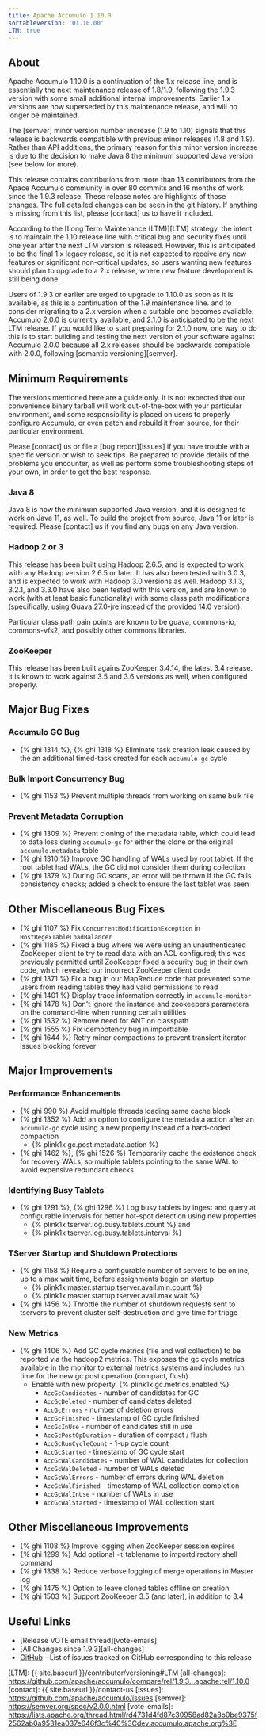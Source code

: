 ```yaml
---
title: Apache Accumulo 1.10.0
sortableversion: '01.10.00'
LTM: true
---
```


## About

Apache Accumulo 1.10.0 is a continuation of the 1.x release line, and is
essentially the next maintenance release of 1.8/1.9, following the 1.9.3
version with some small additional internal improvements. Earlier 1.x versions
are now superseded by this maintenance release, and will no longer be
maintained.

The [semver] minor version number increase (1.9 to 1.10) signals that this
release is backwards compatible with previous minor releases (1.8 and 1.9).
Rather than API additions, the primary reason for this minor version increase
is due to the decision to make Java 8 the minimum supported Java version (see
below for more).

This release contains contributions from more than 13 contributors from the
Apace Accumulo community in over 80 commits and 16 months of work since the
1.9.3 release. These release notes are highlights of those changes. The full
detailed changes can be seen in the git history. If anything is missing from
this list, please [contact] us to have it included.

According to the [Long Term Maintenance (LTM)][LTM] strategy, the intent is to
maintain the 1.10 release line with critical bug and security fixes until one
year after the next LTM version is released. However, this is anticipated to be
the final 1.x legacy release, so it is not expected to receive any new features
or significant non-critical updates, so users wanting new features should plan
to upgrade to a 2.x release, where new feature development is still being done.

Users of 1.9.3 or earlier are urged to upgrade to 1.10.0 as soon as it is
available, as this is a continuation of the 1.9 maintenance line. and to
consider migrating to a 2.x version when a suitable one becomes available.
Accumulo 2.0.0 is currently available, and 2.1.0 is anticipated to be the next
LTM release. If you would like to start preparing for 2.1.0 now, one way to do
this is to start building and testing the next version of your software against
Accumulo 2.0.0 because all 2.x releases should be backwards compatible with
2.0.0, following [semantic versioning][semver].

## Minimum Requirements

The versions mentioned here are a guide only. It is not expected that our
convenience binary tarball will work out-of-the-box with your particular
environment, and some responsibility is placed on users to properly configure
Accumulo, or even patch and rebuild it from source, for their particular
environment.

Please [contact] us or file a [bug report][issues] if you have trouble with a
specific version or wish to seek tips. Be prepared to provide details of the
problems you encounter, as well as perform some troubleshooting steps of your
own, in order to get the best response.

### Java 8

Java 8 is now the minimum supported Java version, and it is designed to work on
Java 11, as well. To build the project from source, Java 11 or later is
required. Please [contact] us if you find any bugs on any Java version.

### Hadoop 2 or 3

This release has been built using Hadoop 2.6.5, and is expected to work with
any Hadoop version 2.6.5 or later. It has also been tested with 3.0.3, and is
expected to work with Hadoop 3.0 versions as well. Hadoop 3.1.3, 3.2.1, and
3.3.0 have also been tested with this version, and are known to work (with at
least basic functionality) with some class path modifications (specifically,
using Guava 27.0-jre instead of the provided 14.0 version).

Particular class path pain points are known to be guava, commons-io,
commons-vfs2, and possibly other commons libraries.

### ZooKeeper

This release has been built agains ZooKeeper 3.4.14, the latest 3.4 release. It
is known to work against 3.5 and 3.6 versions as well, when configured
properly.

## Major Bug Fixes

### Accumulo GC Bug

* {% ghi 1314 %}, {% ghi 1318 %} Eliminate task creation leak caused by the an
  additional timed-task created for each `accumulo-gc` cycle

### Bulk Import Concurrency Bug

* {% ghi 1153 %} Prevent multiple threads from working on same bulk file

### Prevent Metadata Corruption

* {% ghi 1309 %} Prevent cloning of the metadata table, which could lead to
  data loss during `accumulo-gc` for either the clone or the original
  `accumulo.metadata` table
* {% ghi 1310 %} Improve GC handling of WALs used by root tablet. If the root
  tablet had WALs, the GC did not consider them during collection
* {% ghi 1379 %} During GC scans, an error will be thrown if the GC fails
  consistency checks; added a check to ensure the last tablet was seen

## Other Miscellaneous Bug Fixes

* {% ghi 1107 %} Fix `ConcurrentModificationException` in
  `HostRegexTableLoadBalancer`
* {% ghi 1185 %} Fixed a bug where we were using an unauthenticated ZooKeeper
  client to try to read data with an ACL configured; this was previously
  permitted until ZooKeeper fixed a security bug in their own code, which
  revealed our incorrect ZooKeeper client code
* {% ghi 1371 %} Fix a bug in our MapReduce code that prevented some users from
  reading tables they had valid permissions to read
* {% ghi 1401 %} Display trace information correctly in `accumulo-monitor`
* {% ghi 1478 %} Don't ignore the instance and zookeepers parameters on the
  command-line when running certain utilities
* {% ghi 1532 %} Remove need for ANT on classpath
* {% ghi 1555 %} Fix idempotency bug in importtable
* {% ghi 1644 %} Retry minor compactions to prevent transient iterator issues
  blocking forever

## Major Improvements

### Performance Enhancements

* {% ghi 990 %} Avoid multiple threads loading same cache block
* {% ghi 1352 %} Add an option to configure the metadata action after an
  `accumulo-gc` cycle using a new property instead of a hard-coded compaction
  * {% plink1x gc.post.metadata.action %}
* {% ghi 1462 %}, {% ghi 1526 %} Temporarily cache the existence check for
  recovery WALs, so multiple tablets pointing to the same WAL to avoid
  expensive redundant checks

### Identifying Busy Tablets

* {% ghi 1291 %}, {% ghi 1296 %} Log busy tablets by ingest and query at
  configurable intervals for better hot-spot detection using new properties
  * {% plink1x tserver.log.busy.tablets.count %} and
  * {% plink1x tserver.log.busy.tablets.interval %}

### TServer Startup and Shutdown Protections

* {% ghi 1158 %} Require a configurable number of servers to be online, up to a
  max wait time, before assignments begin on startup
  * {% plink1x master.startup.tserver.avail.min.count %}
  * {% plink1x master.startup.tserver.avail.max.wait %}
* {% ghi 1456 %} Throttle the number of shutdown requests sent to tservers to
  prevent cluster self-destruction and give time for triage

### New Metrics

* {% ghi 1406 %} Add GC cycle metrics (file and wal collection) to be reported
  via the hadoop2 metrics. This exposes the gc cycle metrics available in the
  monitor to external metrics systems and includes run time for the new gc post
  operation (compact, flush)
  * Enable with new property, {% plink1x gc.metrics.enabled %}
    * `AccGcCandidates` - number of candidates for GC
    * `AccGcDeleted` - number of candidates deleted
    * `AccGcErrors` - number of deletion errors
    * `AccGcFinished` - timestamp of GC cycle finished
    * `AccGcInUse` - number of candidates still in use
    * `AccGcPostOpDuration` - duration of compact / flush
    * `AccGcRunCycleCount` - 1-up cycle count
    * `AccGcStarted` - timestamp of GC cycle start
    * `AccGcWalCandidates` - number of WAL candidates for collection
    * `AccGcWalDeleted` - number of WALs deleted
    * `AccGcWalErrors` - number of errors during WAL deletion
    * `AccGcWalFinished` - timestamp of WAL collection completion
    * `AccGcWalInUse` - number of WALs in use
    * `AccGcWalStarted` - timestamp of WAL collection start

## Other Miscellaneous Improvements

* {% ghi 1108 %} Improve logging when ZooKeeper session expires
* {% ghi 1299 %} Add optional `-t` tablename to importdirectory shell command
* {% ghi 1338 %} Reduce verbose logging of merge operations in Master log
* {% ghi 1475 %} Option to leave cloned tables offline on creation
* {% ghi 1503 %} Support ZooKeeper 3.5 (and later), in addition to 3.4

## Useful Links

* [Release VOTE email thread][vote-emails]
* [All Changes since 1.9.3][all-changes]
* [GitHub] - List of issues tracked on GitHub corresponding to this release

[GitHub]: https://github.com/apache/accumulo/issues?q=project%3Aapache%2Faccumulo%2F8
[LTM]: {{ site.baseurl }}/contributor/versioning#LTM
[all-changes]: https://github.com/apache/accumulo/compare/rel/1.9.3...apache:rel/1.10.0
[contact]: {{ site.baseurl }}/contact-us
[issues]: https://github.com/apache/accumulo/issues
[semver]: https://semver.org/spec/v2.0.0.html
[vote-emails]: https://lists.apache.org/thread.html/rd4731d4fd87c30958ad82a8b0be9375f2562ab0a9531ea037e646f3c%40%3Cdev.accumulo.apache.org%3E
